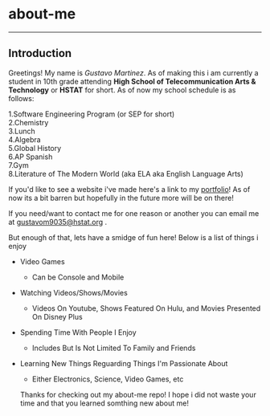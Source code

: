 # about-me

---
## Introduction
Greetings! My name is *Gustavo Martinez*. As of making this i am currently a student in 10th grade attending __High School of Telecommunication Arts & Technology__ or __HSTAT__ for short. As of now my school schedule is as follows:  

1.Software Engineering Program (or SEP for short)  
2.Chemistry  
3.Lunch  
4.Algebra  
5.Global History  
6.AP Spanish  
7.Gym  
8.Literature of The Modern World (aka ELA aka English Language Arts)  

If you'd like to see a website i've made here's a link to my [portfolio](https://gustavom9035.github.io/)! As of now its a bit barren but hopefully in the future more will be on there!

If you need/want to contact me for one reason or another you can email me at gustavom9035@hstat.org .  

But enough of that, lets have a smidge of fun here! Below is a list of things i enjoy  
* Video Games
  * Can be Console and Mobile
* Watching Videos/Shows/Movies
  * Videos On Youtube, Shows Featured On Hulu, and Movies Presented On Disney Plus
* Spending Time With People I Enjoy
  * Includes But Is Not Limited To Family and Friends
* Learning New Things Reguarding Things I'm Passionate About
  * Either Electronics, Science, Video Games, etc  

  Thanks for checking out my about-me repo! I hope i did not waste your time and that you learned somthing new about me!